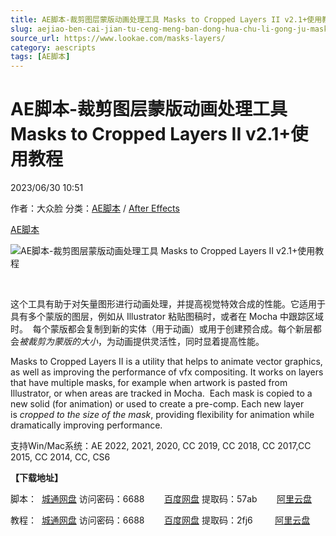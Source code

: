 ```yaml
---
title: AE脚本-裁剪图层蒙版动画处理工具 Masks to Cropped Layers II v2.1+使用教程
slug: aejiao-ben-cai-jian-tu-ceng-meng-ban-dong-hua-chu-li-gong-ju-masks-to-cropped-layers-ii-v2-1-shi-yong-jiao-cheng
source_url: https://www.lookae.com/masks-layers/
category: aescripts
tags: [AE脚本]
---
```

# AE脚本-裁剪图层蒙版动画处理工具 Masks to Cropped Layers II v2.1+使用教程

2023/06/30 10:51

作者：大众脸
分类：[AE脚本](https://www.lookae.com/after-effects/aescripts/) / [After Effects](https://www.lookae.com/after-effects/)

[AE脚本](https://www.lookae.com/tag/ae%e8%84%9a%e6%9c%ac/)

![AE脚本-裁剪图层蒙版动画处理工具 Masks to Cropped Layers II v2.1+使用教程](https://www.lookae.com/wp-content/uploads/2023/06/Masks-to-Cropped-Layers-II.jpg "AE脚本-裁剪图层蒙版动画处理工具 Masks to Cropped Layers II v2.1+使用教程-LookAE.com")

[﻿﻿﻿](https://cloud.video.taobao.com//play/u/705956171/p/1/e/6/t/1/416752196022.mp4)

这个工具有助于对矢量图形进行动画处理，并提高视觉特效合成的性能。它适用于具有多个蒙版的图层，例如从 Illustrator 粘贴图稿时，或者在 Mocha 中跟踪区域时。  每个蒙版都会复制到新的实体（用于动画）或用于创建预合成。每个新层都会*被裁剪为蒙版的大小*，为动画提供灵活性，同时显着提高性能。

Masks to Cropped Layers II is a utility that helps to animate vector graphics, as well as improving the performance of vfx compositing. It works on layers that have multiple masks, for example when artwork is pasted from Illustrator, or when areas are tracked in Mocha.  Each mask is copied to a new solid (for animation) or used to create a pre-comp. Each new layer is *cropped to the size of the mask*, providing flexibility for animation while dramatically improving performance.

支持Win/Mac系统：AE 2022, 2021, 2020, CC 2019, CC 2018, CC 2017,CC 2015, CC 2014, CC, CS6

**【下载地址】**

脚本：  [城通网盘](https://url70.ctfile.com/f/2827370-878952258-b3dabe?p=4431) 访问密码：6688        [百度网盘](https://pan.baidu.com/s/1VZQLfHnaBrh-hiG7JCtCBQ?pwd=57ab) 提取码：57ab        [阿里云盘](https://www.aliyundrive.com/s/3wYrbiyMQnE)

教程：  [城通网盘](https://url70.ctfile.com/f/2827370-878952303-209861?p=4431) 访问密码：6688        [百度网盘](https://pan.baidu.com/s/1bTWrjmfo7fiLZbJf_tJgQA?pwd=2fj6) 提取码：2fj6         [阿里云盘](https://www.aliyundrive.com/s/9r4uXYzNcPw)
